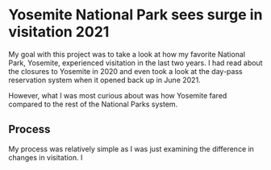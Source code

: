 # Yosemite National Park sees surge in visitation 2021

My goal with this project was to take a look at how my favorite National Park, Yosemite, experienced visitation in the last two years. I had read about the closures to Yosemite in 2020 and even took a look at the day-pass reservation system when it opened back up in June 2021.

However, what I was most curious about was how Yosemite fared compared to the rest of the National Parks system. 

## Process

My process was relatively simple as I was just examining the difference in changes in visitation. I 
